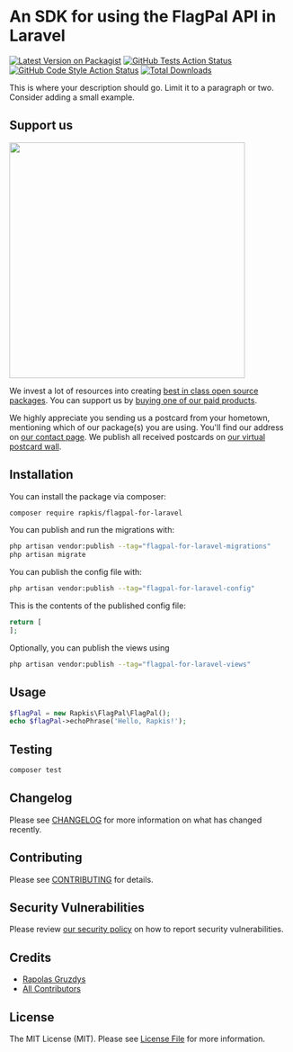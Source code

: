 # An SDK for using the FlagPal API in Laravel

[![Latest Version on Packagist](https://img.shields.io/packagist/v/rapkis/flagpal-for-laravel.svg?style=flat-square)](https://packagist.org/packages/rapkis/flagpal-for-laravel)
[![GitHub Tests Action Status](https://img.shields.io/github/actions/workflow/status/rapkis/flagpal-for-laravel/run-tests.yml?branch=main&label=tests&style=flat-square)](https://github.com/rapkis/flagpal-for-laravel/actions?query=workflow%3Arun-tests+branch%3Amain)
[![GitHub Code Style Action Status](https://img.shields.io/github/actions/workflow/status/rapkis/flagpal-for-laravel/fix-php-code-style-issues.yml?branch=main&label=code%20style&style=flat-square)](https://github.com/rapkis/flagpal-for-laravel/actions?query=workflow%3A"Fix+PHP+code+style+issues"+branch%3Amain)
[![Total Downloads](https://img.shields.io/packagist/dt/rapkis/flagpal-for-laravel.svg?style=flat-square)](https://packagist.org/packages/rapkis/flagpal-for-laravel)

This is where your description should go. Limit it to a paragraph or two. Consider adding a small example.

## Support us

[<img src="https://github-ads.s3.eu-central-1.amazonaws.com/flagpal-for-laravel.jpg?t=1" width="419px" />](https://spatie.be/github-ad-click/flagpal-for-laravel)

We invest a lot of resources into creating [best in class open source packages](https://spatie.be/open-source). You can support us by [buying one of our paid products](https://spatie.be/open-source/support-us).

We highly appreciate you sending us a postcard from your hometown, mentioning which of our package(s) you are using. You'll find our address on [our contact page](https://spatie.be/about-us). We publish all received postcards on [our virtual postcard wall](https://spatie.be/open-source/postcards).

## Installation

You can install the package via composer:

```bash
composer require rapkis/flagpal-for-laravel
```

You can publish and run the migrations with:

```bash
php artisan vendor:publish --tag="flagpal-for-laravel-migrations"
php artisan migrate
```

You can publish the config file with:

```bash
php artisan vendor:publish --tag="flagpal-for-laravel-config"
```

This is the contents of the published config file:

```php
return [
];
```

Optionally, you can publish the views using

```bash
php artisan vendor:publish --tag="flagpal-for-laravel-views"
```

## Usage

```php
$flagPal = new Rapkis\FlagPal\FlagPal();
echo $flagPal->echoPhrase('Hello, Rapkis!');
```

## Testing

```bash
composer test
```

## Changelog

Please see [CHANGELOG](CHANGELOG.md) for more information on what has changed recently.

## Contributing

Please see [CONTRIBUTING](CONTRIBUTING.md) for details.

## Security Vulnerabilities

Please review [our security policy](../../security/policy) on how to report security vulnerabilities.

## Credits

- [Rapolas Gruzdys](https://github.com/rapkis)
- [All Contributors](../../contributors)

## License

The MIT License (MIT). Please see [License File](LICENSE.md) for more information.

